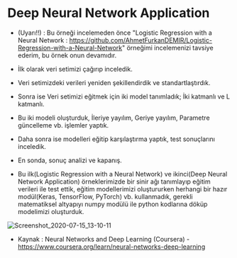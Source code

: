 # Deep Neural Network Application

* (Uyarı!!) : Bu örneği incelemeden önce "Logistic Regression with a Neural Network : https://github.com/AhmetFurkanDEMIR/Logistic-Regression-with-a-Neural-Network" örneğimi incelemenizi tavsiye ederim, bu örnek onun devamıdır.

* İlk olarak veri setimizi çağırıp inceledik.
* Veri setimizdeki verileri yeniden şekillendirdik ve standartlaştırdık.
* Sonra ise Veri setimizi eğitmek için iki model tanımladık; İki katmanlı ve L katmanlı.
* Bu iki modeli oluşturduk, İleriye yayılım, Geriye yayılım, Parametre güncelleme vb. işlemler yaptık.
* Daha sonra ise modelleri eğitip karşılaştırma yaptık, test sonuçlarını inceledik.
* En sonda, sonuç analizi ve kapanış.
* Bu ilk(Logistic Regression with a Neural Network) ve ikinci(Deep Neural Network Application) örneklerimizde bir sinir ağı tanımlayıp eğitim verileri ile test ettik, eğitim modellerimizi oluştururken herhangi bir hazır modül(Keras, TensorFlow, PyTorch) vb. kullanmadık, gerekli matematiksel altyapıyı numpy modülü ile python kodlarına döküp modelimizi oluşturduk.

![Screenshot_2020-07-15_13-10-11](https://user-images.githubusercontent.com/54184905/87533013-a85bae80-c69c-11ea-82c5-327cd48b12b3.png)


* Kaynak : Neural Networks and Deep Learning (Coursera) - https://www.coursera.org/learn/neural-networks-deep-learning
